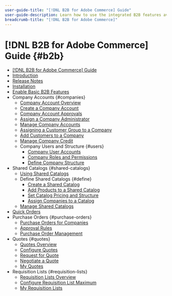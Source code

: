 ```yaml
---
user-guide-title: "[!DNL B2B for Adobe Commerce] Guide"
user-guide-description: Learn how to use the integrated B2B features available for Adobe Commerce, 
breadcrumb-title: "[!DNL B2B for Adobe Commerce]"
---
```


# [!DNL B2B for Adobe Commerce] Guide {#b2b}

- [[!DNL B2B for Adobe Commerce] Guide](guide-overview.md)
- [Introduction](introduction.md)
- [Release Notes](release-notes.md)
- [Installation](install.md)
- [Enable Basic B2B Features](enable-basic-features.md)
- Company Accounts {#companies}
  - [Company Account Overview](account-companies.md)
  - [Create a Company Account](account-company-create.md)
  - [Company Account Approvals](account-company-approve.md)
  - [Assign a Company Administrator](account-company-admin.md)
  - [Manage Company Accounts](account-company-manage.md)
  - [Assigning a Customer Group to a Company](account-company-customer-group.md)
  - [Add Customers to a Company](customer-assign-company.md)
  - [Manage Company Credit](credit-company.md)
  - Company Users and Structure {#users}
    - [Company User Accounts](account-company-users.md)
    - [Company Roles and Permissions](account-company-roles-permissions.md)
    - [Define Company Structure](account-company-structure.md)
- Shared Catalogs {#shared-catalogs}
  - [Using Shared Catalogs](catalog-shared.md)
  - Define Shared Catalogs {#define}
    - [Create a Shared Catalog](catalog-shared-create.md)
    - [Add Products to a Shared Catalog](catalog-shared-product-add.md)
    - [Set Catalog Pricing and Structure](catalog-shared-pricing-structure.md)
    - [Assign Companies to a Catalog](catalog-shared-assign-companies.md)
  - [Manage Shared Catalogs](catalog-shared-manage.md)
- [Quick Orders](quick-order.md)
- Purchase Orders {#purchase-orders}
  - [Purchase Orders for Companies](purchase-order-flow.md)
  - [Approval Rules](account-dashboard-approval-rules.md)
  - [Purchase Order Management](account-dashboard-my-purchase-orders.md)
- Quotes {#quotes}
  - [Quotes Overview](quotes.md)
  - [Configure Quotes](configure-quotes.md)
  - [Request for Quote](quote-request.md)
  - [Negotiate a Quote](quote-price-negotiation.md)
  - [My Quotes](account-dashboard-my-quotes.md)
- Requisition Lists {#requisition-lists}
  - [Requisition Lists Overview](requisition-lists.md)
  - [Configure Requisition List Maximum](configure-requisition-lists.md)
  - [My Requisition Lists](account-dashboard-requisition-lists-manage.md)
